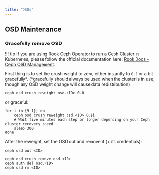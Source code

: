```yaml
---
title: "OSDs"
---
```


## OSD Maintenance

### Gracefully remove OSD

!!! tip
    If you are using Rook Ceph Operator to run a Ceph Cluster in Kubernetes, please follow the official documentation here: [Rook Docs - Ceph OSD Management](https://rook.io/docs/rook/v1.4/ceph-osd-mgmt.html#remove-an-osd).

First thing is to set the crush weight to zero, either instantly to `0.0` or a bit gracefully*.
(*gracefully should always be used when the cluster is in use, though any OSD weight change will cause data redistribution)

```console
ceph osd crush reweight osd.<ID> 0.0
```

or graceful:

```console
for i in {9 1}; do
    ceph osd crush reweight osd.<ID> 0.$i
    # Wait five minutes each step or longer depending on your Ceph cluster recovery speed
    sleep 300
done
```

After the reweight, set the OSD out and remove it (+ its credentials):

```console
ceph osd out <ID>
```

```console
ceph osd crush remove osd.<ID>
ceph auth del osd.<ID>
ceph osd rm <ID>
```
